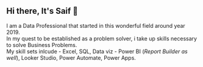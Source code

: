 ## Hi there, It's Saif 👋
I am a Data Professional that started in this wonderful field around year 2019. 
<br>In my quest to be established as a problem solver, i take up skills necessary to solve Business Problems.
<br>My skill sets inlcude - Excel, SQL, Data viz - Power BI (_Report Builder as well_), Looker Studio, Power Automate, Power Apps.

<!--
**SaifDataPro/SaifDataPro** is a ✨ _special_ ✨ repository because its `README.md` (this file) appears on your GitHub profile.

Here are some ideas to get you started:

- 🔭 I’m currently working on ...
🌱 I’m currently learning ...
- 👯 I’m looking to collaborate on ...
- 🤔 I’m looking for help with ...
- 💬 Ask me about ...
- 📫 How to reach me: ...
- 😄 Pronouns: ...
- ⚡ Fun fact: ...
-->
